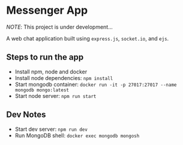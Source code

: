 # Messenger App

*NOTE*: This project is under development...

A web chat application built using `express.js`, `socket.io`, and `ejs`.

## Steps to run the app

- Install npm, node and docker
- Install node dependencies: `npm install`
- Start mongodb container: `docker run -it -p 27017:27017 --name mongodb mongo:latest`
- Start node server: `npm run start`

## Dev Notes

- Start dev server: `npm run dev`
- Run MongoDB shell: `docker exec mongodb mongosh`

